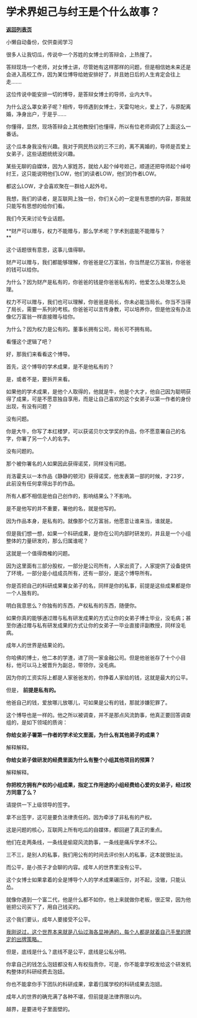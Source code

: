 # 学术界妲己与纣王是个什么故事？

[**返回列表页**](/gzh/记忆承载3)

小懒自动备份，仅供查阅学习

很多人让我切瓜，传说中一个苏姓的女博士的答辩会，上热搜了。

答辩现场一个老师，对女博士讲，尽管她有这样那样的问题，但是相信她未来还是会进入高校工作，因为某位博导给她安排好了，并且她日后的人生肯定会往上走.......  

这位传说中能安排一切的博导，是答辩女博士的导师，业内大牛。  

为什么这么罩女弟子呢？相传，导师遇到女博士，天雷勾地火，爱上了，与原配离婚，净身出户，于是乎......

你懂得，显然，现场答辩会上其他教授们也懂得，所以有位老师调侃了上面这么一番话。

这个瓜本身我没有兴趣。我对于网民热议的三不三的，离不离婚的，导师是否爱上女弟子，这些话题统统没兴趣。  

某些无聊的自媒体，因为人家姓苏，就给人起个绰号妲己，顺道还把导师起个绰号纣王，这只能说明他们LOW，他们的读者LOW，他们的作者LOW。  

都这么LOW，才会喜欢聚在一群给人起外号。

我想，我们的读者，是互联网上独一份，你们关心的一定是有思想的内容，那我就只能写有思想的给你们看。  

我们今天来讨论专业话题。  

 **财产可以赠与，权力不能赠与，那么学术呢？学术到底能不能赠与？  
**

这个话题很有意思，这事儿值得聊。  

财产可以赠与，我们都能够理解，你爸爸是亿万富翁，你当然是亿万富翁，你爸爸的钱可以给你。  

为什么？因为财产是私有的，你爸爸的钱是你爸爸私有的，他爱怎么处理怎么处理。  

权力不可以赠与，我们也可以理解，你爸爸是局长，你未必能当局长。你当不当得了局长，需要一系列的考核。你爸爸可以言传身教，可以培养你，但是他没有办法像亿万富翁一样直接赠与给你。  

为什么？因为权力是公有的。董事长拥有公司，局长可不拥有局。  

看懂这个逻辑了吧？  

好，那我们来看看这个博导。

首先，这个博导的学术成果，是不是他私有的？  

是，或者不是，要拆开来看。  

如果他的学术成果，是他个人取得的，他就是牛，他是个大才，他自己因为聪明获得了成果，可是不愿意独自享用，而是让自己喜欢的这个女弟子以第一作者的身份出现，有没有问题？  

没有问题。

你是大牛，你写了本红楼梦，可以获诺贝尔文学奖的作品，你不愿意署自己的名字，你署了另一个人的名字。  

没有问题的。  

那个被你署名的人如果因此获得诺奖，同样没有问题。  

肖洛霍夫以一本作品《静静的顿河》获得诺奖，他发表第一部的时候，才23岁，此前没有任何拿得出手的作品。

所有人都不相信是他自己创作的，影响结果么？不影响。

是不是他写的并不重要，署他的名，就是他写的。  

因为作品本身，是私有的。就像那个亿万富翁，他愿意让谁来当，谁就是。  

但是我们想一想，如果一个科研成果，是你在公司内部时研发的，并且是一个小组整体的力量研发的，那么归属谁呢？  

这就是一个值得商榷的问题。  

因为这里面有三部分股权，一部分是公司所有，人家出资了，人家提供了设备提供了环境，一部分是小组成员所有，还有一部分，是这个博导所有。  

你是否把自己的科研成果署女弟子的名，同样是你的私事，前提是这些成果都是你一个人独有的。

明白我意思么？你独有的东西，产权私有的东西，随便你。  

如果你真的能够通过赠与私有研发成果的方式让你的女弟子博士毕业，没毛病；甚至你通过赠与私有研发成果的方式让你的女弟子一毕业直接评副教授，同样没毛病。

成年人的世界是结果论的。  

你哈佛的博士，他二本的学渣，进了同一家金融公司。但是他爸爸存了十个小目标，他可以马上被晋升为副总，带领你，没毛病。

因为你的工资实际上都是人家爸爸发的，你挣着人家给的钱，这就是最大的公平。  

但是， **前提是私有的。**  

他爸自己的钱，爱放哪儿放哪儿，可如果是公有的钱，那就涉嫌犯罪了。  

这个博导也是一样的。他之所以被调查，并不是那点风流韵事，他真正要回答调查组的，是如下领域的质询：

 **你给女弟子署第一作者的学术论文里面，为什么有其他弟子的成果？**  

解释解释。  

 **你给女弟子做研发的经费里面为什么有整个小组其他项目的预算？**

解释解释。

 **你把校方拥有产权的小组成果，指定工作用途的小组经费给心爱的女弟子，经过校方同意了么？**

请提供一下上级领导的签字。

拿不出签字，这可是要负法律责任的。因为牵涉了非私有的产权。  

这是问题的核心，互联网上所有吃瓜的自媒体，都回避了真正的重点。  

他们在走两条线，一条线是偷窥风流韵事，一条线是痛斥学术不公。  

三不三，是别人的私事，我们用公有的时间去评价别人的私事，这本就很扯淡。

而公平，是小孩子才会聊的内容。成年人的世界里没有公平。

这个女博士如果拿着的全是博导个人的学术成果碾压你，对不起，没辙，只能认怂。  

就像你遇到一个富二代，他是什么都不如你，他上来就做你老板，很正常，因为他爸把公司买下了，用自己钱买的。  

这个我们要认，成年人要接受不公平。

[我刚说过，这个世界本来就是八仙过海各显神通的，每个人都是就着自己手里的牌定的出牌策略。](http://mp.weixin.qq.com/s?__biz=Mzg4MTg2MzU3Mg==&mid=2247484108&idx=1&sn=6355300b189f9ce7c16dd8aaf68c527e&chksm=cf5e3c37f829b521863070046a28c0487f12917edcdc9b294665051ba89d61d0c06520d10274&scene=21#wechat_redirect)

但是，底线是什么？底线不是公平，底线是公私分明。

你拿自己的钱怎么泡妞都没有人有权指责你，可是，你不能拿学校发给这个研发机构整体的科研经费去泡妞。  

你也不能拿你手下团队的科研成果，拿着归属学校的科研成果去泡妞。  

成年人的世界的确充满了各种不堪，但前提是法律界限以内。  

越界，是要进号子里面壁的。

